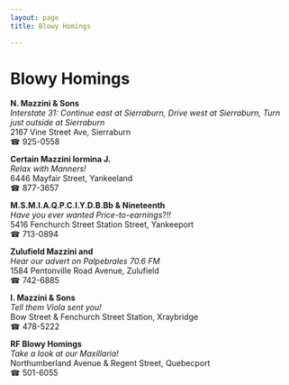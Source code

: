 ```yaml
---
layout: page 
title: Blowy Homings

---
```



# Blowy Homings


 **N. Mazzini & Sons**  
_Interstate 31: Continue east at Sierraburn, Drive west at Sierraburn, Turn just outside at Sierraburn_  
2167 Vine Street Ave, Sierraburn  
☎ 925-0558

**Certain Mazzini Iormina J.**  
_Relax with Manners!_  
6446 Mayfair Street, Yankeeland  
☎ 877-3657

**M.S.M.I.A.Q.P.C.I.Y.D.B.Bb & Nineteenth**  
_Have you ever wanted Price-to-earnings?!!_  
5416 Fenchurch Street Station Street, Yankeeport  
☎ 713-0894

**Zulufield Mazzini and**  
_Hear our advert on Palpebrales 70.6 FM_  
1584 Pentonville Road Avenue, Zulufield  
☎ 742-6885

**I. Mazzini & Sons**  
_Tell them Viola sent you!_  
Bow Street & Fenchurch Street Station, Xraybridge  
☎ 478-5222

**RF Blowy Homings**  
_Take a look at our Maxillaria!_  
Northumberland Avenue & Regent Street, Quebecport  
☎ 501-6055


